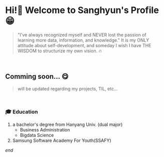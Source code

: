 # Hi!👋 Welcome to Sanghyun's Profile 😁

>   "I've always recognized myself and NEVER lost the passion of learning more data, information, and knowledge." It is my ONLY attitude about self-development, and someday I wish I have THE WISDOM to structurize my own vision. 🔥

 

<br>

## Comming soon... 😋

>   will be updated regarding my projects, TIL, etc...



<br>

### 🎓 Education

1.   a bachelor's degree from Hanyang Univ. (dual major)
     *   Business Administration
     *   Bigdata Science
2.   Samsung Software Academy For Youth(SSAFY)





<em>end</em>
